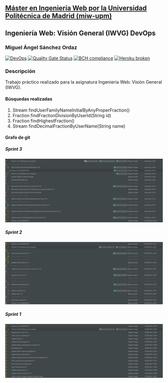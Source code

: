 ## [Máster en Ingeniería Web por la Universidad Politécnica de Madrid (miw-upm)](http://miw.etsisi.upm.es)
## Ingeniería Web: Visión General (IWVG) DevOps
### Miguel Ángel Sánchez Ordaz
[![DevOps](https://github.com/mangelsanchezUPM/iwvg-devops-sanchez-miguelangel/actions/workflows/test-sonar.yml/badge.svg)](https://github.com/mangelsanchezUPM/iwvg-devops-sanchez-miguelangel/actions/workflows/test-sonar.yml)
[![Quality Gate Status](https://sonarcloud.io/api/project_badges/measure?project=mangelsanchezUPM_iwvg-devops-sanchez-miguelangel&metric=alert_status)](https://sonarcloud.io/dashboard?id=mangelsanchezUPM_iwvg-devops-sanchez-miguelangel)
[![BCH compliance](https://bettercodehub.com/edge/badge/mangelsanchezUPM/iwvg-devops-sanchez-miguelangel?branch=develop)](https://bettercodehub.com/)
[![Heroku broken](https://iwvg-devops-sanchez-miguelange.herokuapp.com/system/version-badge)](https://iwvg-devops-sanchez-miguelange.herokuapp.com/swagger-ui.html)

### Descripción
Trabajo práctico realizado para la asignatura Ingeniería Web: Visión General (IWVG).

#### Búsquedas realizadas

1. Stream<String> findUserFamilyNameInitialByAnyProperFraction()
2. Fraction findFractionDivisionByUserId(String id)
3. Fraction findHighestFraction()
4. Stream<Double> findDecimalFractionByUserName(String name)

#### Grafo de git
##### Sprint 3
![](./docs/Sprint3.JPG)
##### Sprint 2
![](./docs/Sprint2.JPG)
##### Sprint 1
![](./docs/Sprint1.JPG)
